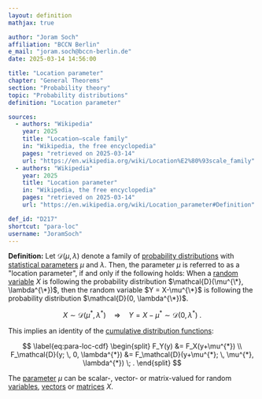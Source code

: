 ```yaml
---
layout: definition
mathjax: true

author: "Joram Soch"
affiliation: "BCCN Berlin"
e_mail: "joram.soch@bccn-berlin.de"
date: 2025-03-14 14:56:00

title: "Location parameter"
chapter: "General Theorems"
section: "Probability theory"
topic: "Probability distributions"
definition: "Location parameter"

sources:
  - authors: "Wikipedia"
    year: 2025
    title: "Location–scale family"
    in: "Wikipedia, the free encyclopedia"
    pages: "retrieved on 2025-03-14"
    url: "https://en.wikipedia.org/wiki/Location%E2%80%93scale_family"
  - authors: "Wikipedia"
    year: 2025
    title: "Location parameter"
    in: "Wikipedia, the free encyclopedia"
    pages: "retrieved on 2025-03-14"
    url: "https://en.wikipedia.org/wiki/Location_parameter#Definition"

def_id: "D217"
shortcut: "para-loc"
username: "JoramSoch"
---
```



**Definition:** Let $\mathcal{D}(\mu, \lambda)$ denote a family of [probability distributions](/D/dist) with [statistical parameters](/D/para) $\mu$ and $\lambda$. Then, the parameter $\mu$ is referred to as a "location parameter", if and only if the following holds: When a [random variable](/D/rvar) $X$ is following the probability distribution $\mathcal{D}(\mu^{\*}, \lambda^{\*})$, then the random variable $Y = X-\mu^{\*}$ is following the probability distribution $\mathcal{D}(0, \lambda^{\*})$.

$$ \label{eq:para-loc}
X \sim \mathcal{D}(\mu^{*}, \lambda^{*})
\quad \Rightarrow \quad
Y = X-\mu^{*} \sim \mathcal{D}(0, \lambda^{*}) \; .
$$

This implies an identity of the [cumulative distribution functions](/D/cdf):

$$ \label{eq:para-loc-cdf}
\begin{split}
F_Y(y) &= F_X(y+\mu^{*}) \\
F_\mathcal{D}(y; \, 0, \lambda^{*}) &= F_\mathcal{D}(y+\mu^{*}; \, \mu^{*}, \lambda^{*}) \; .
\end{split}
$$

The [parameter](/D/para) $\mu$ can be scalar-, vector- or matrix-valued for random [variables](/D/rvar), [vectors](/D/rvec) or [matrices](/D/rmat) $X$.